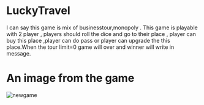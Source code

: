 # LuckyTravel
I can say this game is mix of businesstour,monopoly . This game is playable with 2 player , players should roll the dice and go to their place , player can buy this place ,player can do pass or player can upgrade the this place.When the tour limit=0 game will over and winner will write in message.

# An image from the game
![newgame](https://user-images.githubusercontent.com/70656241/226450848-4d8d759e-8f77-4518-ba55-36b47e4f82ed.png)
